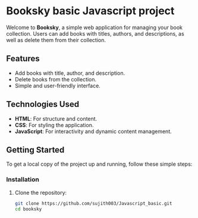 # Booksky basic Javascript project

Welcome to **Booksky**, a simple web application for managing your book collection. Users can add books with titles, authors, and descriptions, as well as delete them from their collection.

## Features

- Add books with title, author, and description.
- Delete books from the collection.
- Simple and user-friendly interface.

## Technologies Used

- **HTML**: For structure and content.
- **CSS**: For styling the application.
- **JavaScript**: For interactivity and dynamic content management.

## Getting Started

To get a local copy of the project up and running, follow these simple steps:

### Installation

1. Clone the repository:
   ```bash
   git clone https://github.com/sujith003/Javascript_basic.git
   cd booksky
